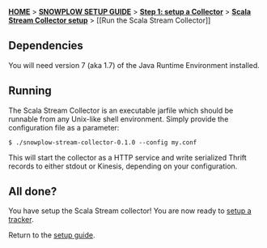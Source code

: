 [**HOME**](Home) > [**SNOWPLOW SETUP GUIDE**](Setting-up-Snowplow) > [**Step 1: setup a Collector**](Setting-up-a-Collector) > [**Scala Stream Collector setup**](setting-up-the-Scala-Stream-Collector) > [[Run the Scala Stream Collector]]

## Dependencies

You will need version 7 (aka 1.7) of the Java Runtime Environment installed.

## Running

The Scala Stream Collector is an executable jarfile which should be runnable from any Unix-like shell environment. Simply provide the configuration file as a parameter:

    $ ./snowplow-stream-collector-0.1.0 --config my.conf

This will start the collector as a HTTP service and write serialized Thrift records to either stdout or Kinesis, depending on your configuration.

## All done?

You have setup the Scala Stream collector! You are now ready to [setup a tracker](Setting-up-a-Tracker).

Return to the [setup guide](Setting-up-Snowplow).
